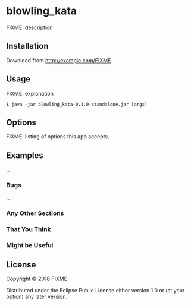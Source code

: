 # blowling_kata

FIXME: description

## Installation

Download from http://example.com/FIXME.

## Usage

FIXME: explanation

    $ java -jar blowling_kata-0.1.0-standalone.jar [args]

## Options

FIXME: listing of options this app accepts.

## Examples

...

### Bugs

...

### Any Other Sections
### That You Think
### Might be Useful

## License

Copyright © 2018 FIXME

Distributed under the Eclipse Public License either version 1.0 or (at
your option) any later version.

